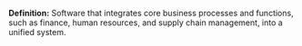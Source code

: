 **Definition:**
 Software that integrates core business processes and functions, such as finance, human resources, and supply chain management, into a unified system.